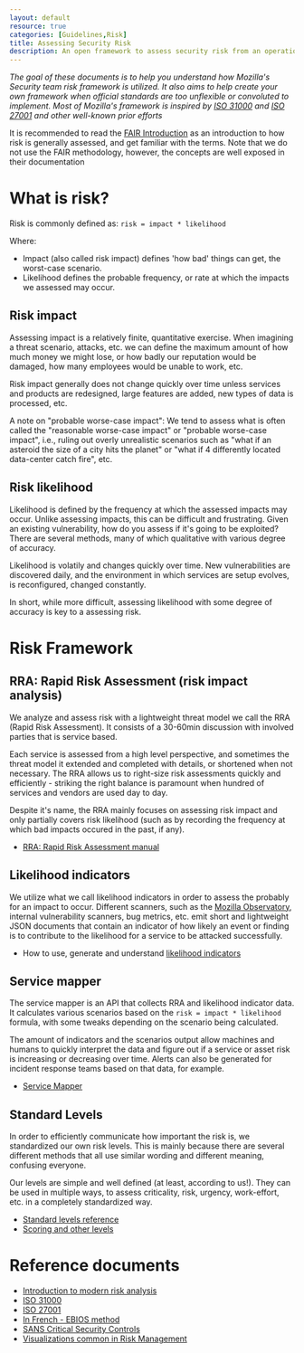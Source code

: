 ```yaml
---
layout: default
resource: true
categories: [Guidelines,Risk]
title: Assessing Security Risk
description: An open framework to assess security risk from an operational perspective
---
```


*The goal of these documents is to help you understand how Mozilla's Security team risk framework is utilized. It also
aims to help create your own framework when official standards are too unflexible or convoluted to implement. Most of
Mozilla's framework is inspired by [ISO 31000](https://www.iso.org/iso/home/standards/iso31000.htm) and [ISO
27001](https://en.wikipedia.org/wiki/ISO/IEC_27001) and other well-known prior efforts*

It is recommended to read the [FAIR Introduction](https://web.archive.org/web/20141118061526/http://www.riskmanagementinsight.com/media/docs/FAIR_introduction.pdf)
as an introduction to how risk is generally assessed, and get familiar with the terms. Note that we do not use the FAIR
methodology, however, the concepts are well exposed in their documentation 

# What is risk?
Risk is commonly defined as: `risk = impact * likelihood`

Where:
 - Impact (also called risk impact) defines 'how bad' things can get, the worst-case scenario.
 - Likelihood defines the probable frequency, or rate at which the impacts we assessed may occur.

## Risk impact
Assessing impact is a relatively finite, quantitative exercise. When imagining a threat scenario, attacks, etc. we can
define the maximum amount of how much money we might lose, or how badly our reputation would be damaged, how many
employees would be unable to work, etc.

Risk impact generally does not change quickly over time unless services and products are redesigned, large features are
added, new types of data is processed, etc.

A note on "probable worse-case impact":
We tend to assess what is often called the "reasonable worse-case impact" or "probable worse-case impact", i.e., ruling
out overly unrealistic scenarios such as "what if an asteroid the size of a city hits the planet" or "what if 4
differently located data-center catch fire", etc.

## Risk likelihood
Likelihood is defined by the frequency at which the assessed impacts may occur. Unlike assessing impacts, this can be
difficult and frustrating. Given an existing vulnerability, how do you assess if it's going to be exploited? There are
several methods, many of which qualitative with various degree of accuracy.

Likelihood is volatily and changes quickly over time. New vulnerabilities are discovered daily, and the environment in
which services are setup evolves, is reconfigured, changed constantly.

In short, while more difficult, assessing likelihood with some degree of accuracy is key to a assessing risk.

# Risk Framework

## RRA: Rapid Risk Assessment (risk impact analysis)

We analyze and assess risk with a lightweight threat model we call the RRA (Rapid Risk Assessment). It consists of a
30-60min discussion with involved parties that is service based.

Each service is assessed from a high level perspective, and sometimes the threat model it extended and completed with
details, or shortened when not necessary.  The RRA allows us to right-size risk assessments quickly and efficiently -
striking the right balance is paramount when hundred of services and vendors are used day to day.

Despite it's name, the RRA mainly focuses on assessing risk impact and only partially covers risk likelihood (such as by
recording the frequency at which bad impacts occured in the past, if any).

- [RRA: Rapid Risk Assessment manual](risk/rapid_risk_assessment)

## Likelihood indicators

We utilize what we call likelihood indicators in order to assess the probably for an impact to occur.
Different scanners, such as the [Mozilla Observatory](https://observatory.mozilla.org), internal vulnerability scanners,
bug metrics, etc. emit short and lightweight JSON documents that contain an indicator of how likely an event or finding
is to contribute to the likelihood for a service to be attacked successfully.

- How to use, generate and understand [likelihood indicators](risk/likelihood_indicators)

## Service mapper

The service mapper is an API that collects RRA and likelihood indicator data. It calculates various scenarios based on
the `risk = impact * likelihood` formula, with some tweaks depending on the scenario being calculated.

The amount of indicators and the scenarios output allow machines and humans to quickly interpret the data and figure out
if a service or asset risk is increasing or decreasing over time. Alerts can also be generated for incident response
teams based on that data, for example.

- [Service Mapper](https://github.com/mozilla/service-map)

## Standard Levels

In order to efficiently communicate how important the risk is, we standardized our own risk levels. This is mainly
because there are several different methods that all use similar wording and different meaning, confusing everyone.

Our levels are simple and well defined (at least, according to us!). They can be used in multiple ways, to assess
criticality, risk, urgency, work-effort, etc. in a completely standardized way.

- [Standard levels reference](risk/standard_levels)
- [Scoring and other levels](risk/scoring_and_other_levels)


# Reference documents

- [Introduction to modern risk analysis](http://riskmanagementinsight.com/media/documents/FAIR_Introduction.pdf)
- [ISO 31000](http://www.iso.org/iso/home/standards/iso31000.htm)
- [ISO 27001](https://en.wikipedia.org/wiki/ISO/IEC_27001)
- [In
  French - EBIOS method](http://www.ssi.gouv.fr/guide/ebios-2010-expression-des-besoins-et-identification-des-objectifs-de-securite/)
- [SANS Critical Security Controls](https://www.sans.org/critical-security-controls/controls)
- [Visualizations common in Risk Management](https://creately.com/blog/diagrams/risk-management-techniques/)
